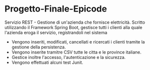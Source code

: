 # Progetto-Finale-Epicode
Servizio REST - Gestione di un'azienda che fornisce elettricità.
Scritto utilizzando il Framework Spring Boot, gestisce tutti i clienti alla quale l'azienda eroga il servizio, registrandoli nel sistema
- Vengono inseriti, modificati, cancellati e ricercati i clienti tramite la gestione della persistenza.
- Vengono inserite tramitre CSV tutte le citta e le province italiane.
- Gestice inoltre l'accesso, l'autenticazione e la sicurezza.
- Vengono effettuati alcuni test Junit.
